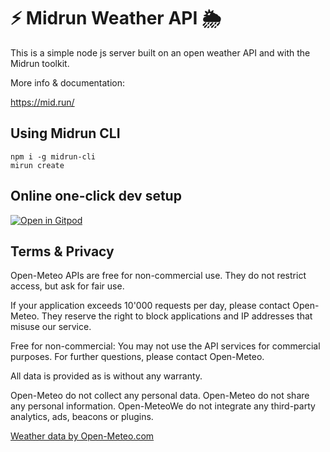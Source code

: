 
# ⚡ Midrun Weather API 🌦️

This is a simple node js server built on an open weather API and with the Midrun toolkit.

More info & documentation:

https://mid.run/



## Using Midrun CLI
```
npm i -g midrun-cli
mirun create
```


## Online one-click dev setup

[![Open in Gitpod](https://gitpod.io/button/open-in-gitpod.svg)](https://gitpod.io/#https://github.com/mid-run/weather-api)




## Terms & Privacy



Open-Meteo APIs are free for non-commercial use. They do not restrict access, but ask for fair use.

If your application exceeds 10'000 requests per day, please contact Open-Meteo. They reserve the right to block applications and IP addresses that misuse our service.

Free for non-commercial: You may not use the API services for commercial purposes. For further questions, please contact Open-Meteo.

All data is provided as is without any warranty.

Open-Meteo do not collect any personal data. Open-Meteo do not share any personal information. Open-MeteoWe do not integrate any third-party analytics, ads, beacons or plugins.

<a href="https://open-meteo.com/">Weather data by Open-Meteo.com</a>